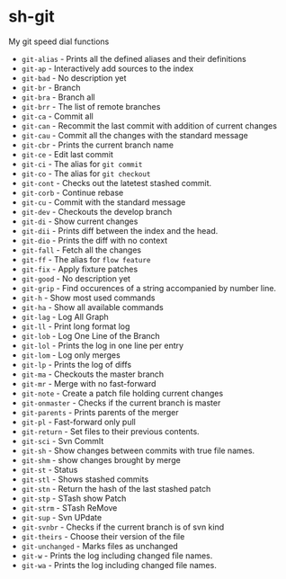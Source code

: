 sh-git
=========

My git speed dial functions

* `git-alias` - Prints all the defined aliases and their definitions
* `git-ap` - Interactively add sources to the index
* `git-bad` - No description yet
* `git-br` - Branch
* `git-bra` - Branch all
* `git-brr` - The list of remote branches
* `git-ca` - Commit all
* `git-can` - Recommit the last commit with addition of current changes
* `git-cau` - Commit all the changes with the standard message
* `git-cbr` - Prints the current branch name
* `git-ce` - Edit last commit
* `git-ci` - The alias for `git commit`
* `git-co` - The alias for `git checkout`
* `git-cont` - Checks out the latetest stashed commit.
* `git-corb` - Continue rebase
* `git-cu` - Commit with the standard message
* `git-dev` - Checkouts the develop branch
* `git-di` - Show current changes
* `git-dii` - Prints diff between the index and the head.
* `git-dio` - Prints the diff with no context
* `git-fall` - Fetch all the changes
* `git-ff` - The alias for `flow feature`
* `git-fix` - Apply fixture patches
* `git-good` - No description yet
* `git-grip` - Find occurences of a string accompanied by number line.
* `git-h` - Show most used commands
* `git-ha` - Show all available commands
* `git-lag` - Log All Graph
* `git-ll` - Print long format log
* `git-lob` - Log One Line of the Branch
* `git-lol` - Prints the log in one line per entry
* `git-lom` - Log only merges
* `git-lp` - Prints the log of diffs
* `git-ma` - Checkouts the master branch
* `git-mr` - Merge with no fast-forward
* `git-note` - Create a patch file holding current changes
* `git-onmaster` - Checks if the current branch is master
* `git-parents` - Prints parents of the merger
* `git-pl` - Fast-forward only pull
* `git-return` - Set files to their previous contents.
* `git-sci` - Svn CommIt
* `git-sh` - Show changes between commits with true file names.
* `git-shm` -  show changes brought by merge
* `git-st` - Status
* `git-stl` - Shows stashed commits
* `git-stn` - Return the hash of the last stashed patch
* `git-stp` - STash show Patch
* `git-strm` - STash ReMove
* `git-sup` - Svn UPdate
* `git-svnbr` - Checks if the current branch is of svn kind
* `git-theirs` - Choose their version of the file
* `git-unchanged` - Marks files as unchanged
* `git-w` - Prints the log including changed file names.
* `git-wa` - Prints the log including changed file names.
